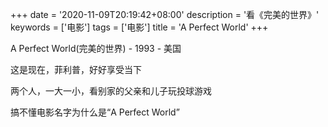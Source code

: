 +++
date = '2020-11-09T20:19:42+08:00'
description = '看《完美的世界》'
keywords = ['电影']
tags = ['电影']
title = 'A Perfect World'
+++

A Perfect World(完美的世界) - 1993 - 美国

这是现在，菲利普，好好享受当下

两个人，一大一小，看别家的父亲和儿子玩投球游戏

搞不懂电影名字为什么是“A Perfect World”
